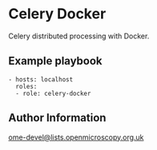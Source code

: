 Celery Docker
=============

 Celery distributed processing with Docker.


Example playbook
----------------

    - hosts: localhost
      roles:
      - role: celery-docker


Author Information
------------------

ome-devel@lists.openmicroscopy.org.uk
